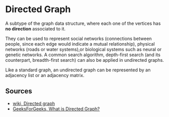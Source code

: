 # Directed Graph

A subtype of the graph data structure, where each one of the vertices has **no direction** associated to it. 

They can be used to represent social networks (connections between people, since each edge would indicate a mutual relationship), physical networks (roads or water systems),or biological systems such as neural or genetic networks. A common search algorithm, depth-first search (and its counterpart, breadth-first search) can also be applied in undirected graphs.

Like a standard graph, an undirected graph can be represented by an adjacency list or an adjacency matrix.

## Sources

- [wiki, Directed graph](https://en.wikipedia.org/wiki/Directed_graph)
- [GeeksForGeeks, What is Directed Graph?](https://www.geeksforgeeks.org/what-is-directed-graph-directed-graph-meaning/)
